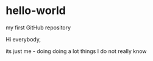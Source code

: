 # hello-world
my first GitHub repository

Hi everybody,

its just me - doing doing a lot things I do not really know
